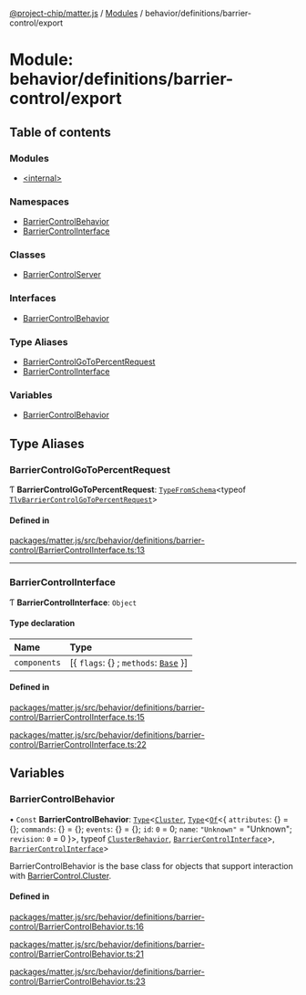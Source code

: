 [@project-chip/matter.js](../README.md) / [Modules](../modules.md) / behavior/definitions/barrier-control/export

# Module: behavior/definitions/barrier-control/export

## Table of contents

### Modules

- [\<internal\>](behavior_definitions_barrier_control_export._internal_.md)

### Namespaces

- [BarrierControlBehavior](behavior_definitions_barrier_control_export.BarrierControlBehavior.md)
- [BarrierControlInterface](behavior_definitions_barrier_control_export.BarrierControlInterface.md)

### Classes

- [BarrierControlServer](../classes/behavior_definitions_barrier_control_export.BarrierControlServer.md)

### Interfaces

- [BarrierControlBehavior](../interfaces/behavior_definitions_barrier_control_export.BarrierControlBehavior-1.md)

### Type Aliases

- [BarrierControlGoToPercentRequest](behavior_definitions_barrier_control_export.md#barriercontrolgotopercentrequest)
- [BarrierControlInterface](behavior_definitions_barrier_control_export.md#barriercontrolinterface)

### Variables

- [BarrierControlBehavior](behavior_definitions_barrier_control_export.md#barriercontrolbehavior)

## Type Aliases

### BarrierControlGoToPercentRequest

Ƭ **BarrierControlGoToPercentRequest**: [`TypeFromSchema`](tlv_export.md#typefromschema)\<typeof [`TlvBarrierControlGoToPercentRequest`](cluster_export.BarrierControl.md#tlvbarriercontrolgotopercentrequest)\>

#### Defined in

[packages/matter.js/src/behavior/definitions/barrier-control/BarrierControlInterface.ts:13](https://github.com/project-chip/matter.js/blob/558e12c94a201592c28c7bc0743705360b3e5ca6/packages/matter.js/src/behavior/definitions/barrier-control/BarrierControlInterface.ts#L13)

___

### BarrierControlInterface

Ƭ **BarrierControlInterface**: `Object`

#### Type declaration

| Name | Type |
| :------ | :------ |
| `components` | [\{ `flags`: {} ; `methods`: [`Base`](../interfaces/behavior_definitions_barrier_control_export.BarrierControlInterface.Base.md)  }] |

#### Defined in

[packages/matter.js/src/behavior/definitions/barrier-control/BarrierControlInterface.ts:15](https://github.com/project-chip/matter.js/blob/558e12c94a201592c28c7bc0743705360b3e5ca6/packages/matter.js/src/behavior/definitions/barrier-control/BarrierControlInterface.ts#L15)

[packages/matter.js/src/behavior/definitions/barrier-control/BarrierControlInterface.ts:22](https://github.com/project-chip/matter.js/blob/558e12c94a201592c28c7bc0743705360b3e5ca6/packages/matter.js/src/behavior/definitions/barrier-control/BarrierControlInterface.ts#L22)

## Variables

### BarrierControlBehavior

• `Const` **BarrierControlBehavior**: [`Type`](../interfaces/behavior_cluster_export.ClusterBehavior.Type.md)\<[`Cluster`](../interfaces/cluster_export.BarrierControl.Cluster.md), [`Type`](../interfaces/behavior_cluster_export.ClusterBehavior.Type.md)\<[`Of`](../interfaces/cluster_export.ClusterType.Of.md)\<\{ `attributes`: {} = \{}; `commands`: {} = \{}; `events`: {} = \{}; `id`: ``0`` = 0; `name`: ``"Unknown"`` = "Unknown"; `revision`: ``0`` = 0 }\>, typeof [`ClusterBehavior`](behavior_cluster_export.ClusterBehavior.md), [`BarrierControlInterface`](behavior_definitions_barrier_control_export.md#barriercontrolinterface)\>, [`BarrierControlInterface`](behavior_definitions_barrier_control_export.md#barriercontrolinterface)\>

BarrierControlBehavior is the base class for objects that support interaction with [BarrierControl.Cluster](cluster_export.BarrierControl.md#cluster).

#### Defined in

[packages/matter.js/src/behavior/definitions/barrier-control/BarrierControlBehavior.ts:16](https://github.com/project-chip/matter.js/blob/558e12c94a201592c28c7bc0743705360b3e5ca6/packages/matter.js/src/behavior/definitions/barrier-control/BarrierControlBehavior.ts#L16)

[packages/matter.js/src/behavior/definitions/barrier-control/BarrierControlBehavior.ts:21](https://github.com/project-chip/matter.js/blob/558e12c94a201592c28c7bc0743705360b3e5ca6/packages/matter.js/src/behavior/definitions/barrier-control/BarrierControlBehavior.ts#L21)

[packages/matter.js/src/behavior/definitions/barrier-control/BarrierControlBehavior.ts:23](https://github.com/project-chip/matter.js/blob/558e12c94a201592c28c7bc0743705360b3e5ca6/packages/matter.js/src/behavior/definitions/barrier-control/BarrierControlBehavior.ts#L23)
